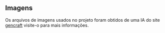## Imagens

Os arquivos de imagens usados no projeto foram obtidos de uma IA do site [gencraft](https://gencraft.com/generate) visite-o para mais informações.
